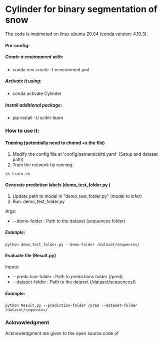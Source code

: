 # Cylinder for binary segmentation of snow

The code is implmeted on linux ubuntu 20.04 (conda version: 4.10.3).


#### Pre-config:
##### Create a environment with:
  * conda env create -f environment.yml
 ##### Activate it using:
  * conda activate Cylinder
##### Install additional package:
  * pip install -U scikit-learn
  
### How to use it:


#### Training (potentially need to chmod +x the file)

1. Modify the config file at 'config/semantickitti.yaml' (Setup and dataset path)
2. Train the network by running: 
```
sh train.sh
```

#### Generate prediction labels (demo_test_folder.py )
1. Update path to model in "demo_test_folder.py" (model to infer)
3. Run: demo_test_folder.py

  Args:
* --demo-folder : Path to the dataset (sequences folder)
 ##### Example:
```
python demo_test_folder.py --demo-folder /dataset/sequences/
```


#### Evaluate file (Result.py)    
Inputs:
* --prediction-folder : Path to predictions folder (/pred)
* --dataset-folder : Path to the dataset (/dataset/sequences/)   
 ##### Example:
 ```
 python Result.py --prediction-folder /pred --dataset-folder /dataset/sequences/
 ``` 
  
  ### Acknowledgment
Acknowledgment are given to the open source code of 
